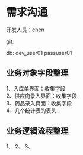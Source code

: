 
# 需求沟通

开发人员：chen

git:



db:
dev_user01
passuser01


## 业务对象字段整理

1、入库单界面：收集字段  
2、供应商录入界面：收集字段  
3、药品录入页面：收集字段  
4、几个统计表的表头：

## 业务逻辑流程整理

1、
2、
3、
